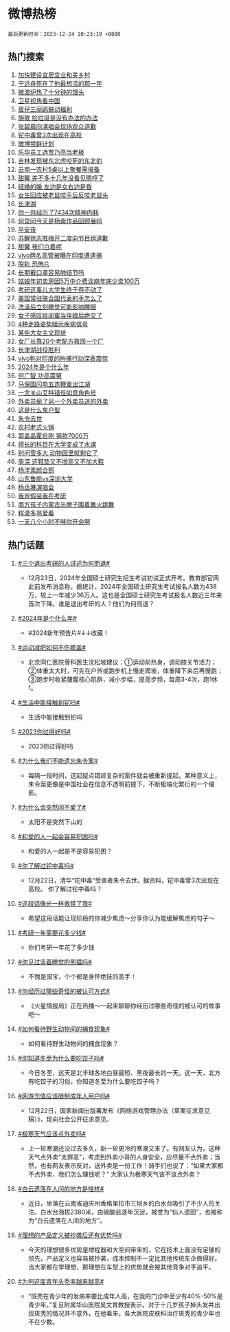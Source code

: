 # 微博热榜

`最后更新时间：2023-12-24 10:23:19 +0800`

## 热门搜索

1. [加快建设宜居宜业和美乡村](https://m.weibo.cn/search?containerid=100103type%3D1%26t%3D10%26q%3D%23%E5%8A%A0%E5%BF%AB%E5%BB%BA%E8%AE%BE%E5%AE%9C%E5%B1%85%E5%AE%9C%E4%B8%9A%E5%92%8C%E7%BE%8E%E4%B9%A1%E6%9D%91%23&stream_entry_id=51&isnewpage=1&extparam=seat%3D1%26cate%3D10103%26stream_entry_id%3D51%26pos%3D0%26dgr%3D0%26c_type%3D51%26q%3D%2523%25E5%258A%25A0%25E5%25BF%25AB%25E5%25BB%25BA%25E8%25AE%25BE%25E5%25AE%259C%25E5%25B1%2585%25E5%25AE%259C%25E4%25B8%259A%25E5%2592%258C%25E7%25BE%258E%25E4%25B9%25A1%25E6%259D%2591%2523%26filter_type%3Drealtimehot%26display_time%3D1703384597%26pre_seqid%3D1703384597338026742169)
1. [宁远舟死在了他最想活的那一年](https://m.weibo.cn/search?containerid=100103type%3D1%26t%3D10%26q%3D%E5%AE%81%E8%BF%9C%E8%88%9F%E6%AD%BB%E5%9C%A8%E4%BA%86%E4%BB%96%E6%9C%80%E6%83%B3%E6%B4%BB%E7%9A%84%E9%82%A3%E4%B8%80%E5%B9%B4&stream_entry_id=31&isnewpage=1&extparam=seat%3D1%26cate%3D5001%26flag%3D1%26band_rank%3D1%26dgr%3D0%26q%3D%25E5%25AE%2581%25E8%25BF%259C%25E8%2588%259F%25E6%25AD%25BB%25E5%259C%25A8%25E4%25BA%2586%25E4%25BB%2596%25E6%259C%2580%25E6%2583%25B3%25E6%25B4%25BB%25E7%259A%2584%25E9%2582%25A3%25E4%25B8%2580%25E5%25B9%25B4%26filter_type%3Drealtimehot%26lcate%3D5001%26stream_entry_id%3D31%26realpos%3D1%26c_type%3D31%26pos%3D0%26display_time%3D1703384597%26pre_seqid%3D1703384597338026742169)
1. [微波炉热了十分钟的馒头](https://m.weibo.cn/search?containerid=100103type%3D1%26t%3D10%26q%3D%E5%BE%AE%E6%B3%A2%E7%82%89%E7%83%AD%E4%BA%86%E5%8D%81%E5%88%86%E9%92%9F%E7%9A%84%E9%A6%92%E5%A4%B4&stream_entry_id=31&isnewpage=1&extparam=seat%3D1%26cate%3D5001%26flag%3D2%26band_rank%3D2%26dgr%3D0%26q%3D%25E5%25BE%25AE%25E6%25B3%25A2%25E7%2582%2589%25E7%2583%25AD%25E4%25BA%2586%25E5%258D%2581%25E5%2588%2586%25E9%2592%259F%25E7%259A%2584%25E9%25A6%2592%25E5%25A4%25B4%26filter_type%3Drealtimehot%26lcate%3D5001%26stream_entry_id%3D31%26realpos%3D2%26c_type%3D31%26pos%3D1%26display_time%3D1703384597%26pre_seqid%3D1703384597338026742169)
1. [卫星视角看中国](https://m.weibo.cn/search?containerid=100103type%3D1%26t%3D10%26q%3D%23%E5%8D%AB%E6%98%9F%E8%A7%86%E8%A7%92%E7%9C%8B%E4%B8%AD%E5%9B%BD%23&stream_entry_id=31&isnewpage=1&extparam=seat%3D1%26cate%3D5001%26flag%3D0%26band_rank%3D3%26dgr%3D0%26q%3D%2523%25E5%258D%25AB%25E6%2598%259F%25E8%25A7%2586%25E8%25A7%2592%25E7%259C%258B%25E4%25B8%25AD%25E5%259B%25BD%2523%26filter_type%3Drealtimehot%26lcate%3D5001%26stream_entry_id%3D31%26realpos%3D3%26c_type%3D31%26pos%3D2%26display_time%3D1703384597%26pre_seqid%3D1703384597338026742169)
1. [蛋仔三丽鸥联动福利](https://m.weibo.cn/search?containerid=100103type%3D1%26t%3D10%26q%3D%23%E8%9B%8B%E4%BB%94%E4%B8%89%E4%B8%BD%E9%B8%A5%E8%81%94%E5%8A%A8%E7%A6%8F%E5%88%A9%23&stream_entry_id=31&isnewpage=1&extparam=seat%3D1%26cate%3D5001%26topic_ad%3D1%26pos%3D3%26band_rank%3D4%26q%3D%2523%25E8%259B%258B%25E4%25BB%2594%25E4%25B8%2589%25E4%25B8%25BD%25E9%25B8%25A5%25E8%2581%2594%25E5%258A%25A8%25E7%25A6%258F%25E5%2588%25A9%2523%26is_ad_pos%3D1%26filter_type%3Drealtimehot%26adid%3D215611%26lcate%3D5001%26c_type%3D31%26dgr%3D0%26stream_entry_id%3D31%26display_time%3D1703384597%26pre_seqid%3D1703384597338026742169)
1. [胡歌 捡垃圾是没有办法的办法](https://m.weibo.cn/search?containerid=100103type%3D1%26t%3D10%26q%3D%E8%83%A1%E6%AD%8C+%E6%8D%A1%E5%9E%83%E5%9C%BE%E6%98%AF%E6%B2%A1%E6%9C%89%E5%8A%9E%E6%B3%95%E7%9A%84%E5%8A%9E%E6%B3%95&stream_entry_id=31&isnewpage=1&extparam=seat%3D1%26cate%3D5001%26flag%3D1%26band_rank%3D4%26dgr%3D0%26q%3D%25E8%2583%25A1%25E6%25AD%258C%2520%25E6%258D%25A1%25E5%259E%2583%25E5%259C%25BE%25E6%2598%25AF%25E6%25B2%25A1%25E6%259C%2589%25E5%258A%259E%25E6%25B3%2595%25E7%259A%2584%25E5%258A%259E%25E6%25B3%2595%26filter_type%3Drealtimehot%26lcate%3D5001%26stream_entry_id%3D31%26realpos%3D4%26c_type%3D31%26pos%3D4%26display_time%3D1703384597%26pre_seqid%3D1703384597338026742169)
1. [张碧晨向演唱会现场观众道歉](https://m.weibo.cn/search?containerid=100103type%3D1%26t%3D10%26q%3D%E5%BC%A0%E7%A2%A7%E6%99%A8%E5%90%91%E6%BC%94%E5%94%B1%E4%BC%9A%E7%8E%B0%E5%9C%BA%E8%A7%82%E4%BC%97%E9%81%93%E6%AD%89&stream_entry_id=31&isnewpage=1&extparam=seat%3D1%26cate%3D5001%26flag%3D1%26band_rank%3D5%26dgr%3D0%26q%3D%25E5%25BC%25A0%25E7%25A2%25A7%25E6%2599%25A8%25E5%2590%2591%25E6%25BC%2594%25E5%2594%25B1%25E4%25BC%259A%25E7%258E%25B0%25E5%259C%25BA%25E8%25A7%2582%25E4%25BC%2597%25E9%2581%2593%25E6%25AD%2589%26filter_type%3Drealtimehot%26lcate%3D5001%26stream_entry_id%3D31%26realpos%3D5%26c_type%3D31%26pos%3D5%26display_time%3D1703384597%26pre_seqid%3D1703384597338026742169)
1. [铊中毒曾3次出现在高校](https://m.weibo.cn/search?containerid=100103type%3D1%26t%3D10%26q%3D%23%E9%93%8A%E4%B8%AD%E6%AF%92%E6%9B%BE3%E6%AC%A1%E5%87%BA%E7%8E%B0%E5%9C%A8%E9%AB%98%E6%A0%A1%23&stream_entry_id=31&isnewpage=1&extparam=seat%3D1%26cate%3D5001%26flag%3D2%26band_rank%3D6%26dgr%3D0%26q%3D%2523%25E9%2593%258A%25E4%25B8%25AD%25E6%25AF%2592%25E6%259B%25BE3%25E6%25AC%25A1%25E5%2587%25BA%25E7%258E%25B0%25E5%259C%25A8%25E9%25AB%2598%25E6%25A0%25A1%2523%26filter_type%3Drealtimehot%26lcate%3D5001%26stream_entry_id%3D31%26realpos%3D6%26c_type%3D31%26pos%3D6%26display_time%3D1703384597%26pre_seqid%3D1703384597338026742169)
1. [微博尝鲜计划](https://m.weibo.cn/search?containerid=100103type%3D1%26t%3D10%26q%3D%23%E5%BE%AE%E5%8D%9A%E5%B0%9D%E9%B2%9C%E8%AE%A1%E5%88%92%23&stream_entry_id=31&isnewpage=1&extparam=seat%3D1%26cate%3D5001%26pos%3D7%26band_rank%3D7%26q%3D%2523%25E5%25BE%25AE%25E5%258D%259A%25E5%25B0%259D%25E9%25B2%259C%25E8%25AE%25A1%25E5%2588%2592%2523%26is_ad_pos%3D1%26filter_type%3Drealtimehot%26adid%3D215681%26lcate%3D5001%26c_type%3D31%26dgr%3D0%26stream_entry_id%3D31%26display_time%3D1703384597%26pre_seqid%3D1703384597338026742169)
1. [乐华员工选贾乃亮当老板](https://m.weibo.cn/search?containerid=100103type%3D1%26t%3D10%26q%3D%23%E4%B9%90%E5%8D%8E%E5%91%98%E5%B7%A5%E9%80%89%E8%B4%BE%E4%B9%83%E4%BA%AE%E5%BD%93%E8%80%81%E6%9D%BF%23&stream_entry_id=31&isnewpage=1&extparam=seat%3D1%26cate%3D5001%26flag%3D2%26band_rank%3D7%26dgr%3D0%26q%3D%2523%25E4%25B9%2590%25E5%258D%258E%25E5%2591%2598%25E5%25B7%25A5%25E9%2580%2589%25E8%25B4%25BE%25E4%25B9%2583%25E4%25BA%25AE%25E5%25BD%2593%25E8%2580%2581%25E6%259D%25BF%2523%26filter_type%3Drealtimehot%26lcate%3D5001%26stream_entry_id%3D31%26realpos%3D7%26c_type%3D31%26pos%3D8%26display_time%3D1703384597%26pre_seqid%3D1703384597338026742169)
1. [吉林发现被东北虎咬死的东北豹](https://m.weibo.cn/search?containerid=100103type%3D1%26t%3D10%26q%3D%23%E5%90%89%E6%9E%97%E5%8F%91%E7%8E%B0%E8%A2%AB%E4%B8%9C%E5%8C%97%E8%99%8E%E5%92%AC%E6%AD%BB%E7%9A%84%E4%B8%9C%E5%8C%97%E8%B1%B9%23&stream_entry_id=31&isnewpage=1&extparam=seat%3D1%26cate%3D5001%26flag%3D0%26band_rank%3D8%26dgr%3D0%26q%3D%2523%25E5%2590%2589%25E6%259E%2597%25E5%258F%2591%25E7%258E%25B0%25E8%25A2%25AB%25E4%25B8%259C%25E5%258C%2597%25E8%2599%258E%25E5%2592%25AC%25E6%25AD%25BB%25E7%259A%2584%25E4%25B8%259C%25E5%258C%2597%25E8%25B1%25B9%2523%26filter_type%3Drealtimehot%26lcate%3D5001%26stream_entry_id%3D31%26realpos%3D8%26c_type%3D31%26pos%3D9%26display_time%3D1703384597%26pre_seqid%3D1703384597338026742169)
1. [云南一农村5桌以上聚餐需报备](https://m.weibo.cn/search?containerid=100103type%3D1%26t%3D10%26q%3D%23%E4%BA%91%E5%8D%97%E4%B8%80%E5%86%9C%E6%9D%915%E6%A1%8C%E4%BB%A5%E4%B8%8A%E8%81%9A%E9%A4%90%E9%9C%80%E6%8A%A5%E5%A4%87%23&stream_entry_id=31&isnewpage=1&extparam=seat%3D1%26cate%3D5001%26flag%3D1%26band_rank%3D9%26dgr%3D0%26q%3D%2523%25E4%25BA%2591%25E5%258D%2597%25E4%25B8%2580%25E5%2586%259C%25E6%259D%25915%25E6%25A1%258C%25E4%25BB%25A5%25E4%25B8%258A%25E8%2581%259A%25E9%25A4%2590%25E9%259C%2580%25E6%258A%25A5%25E5%25A4%2587%2523%26filter_type%3Drealtimehot%26lcate%3D5001%26stream_entry_id%3D31%26realpos%3D9%26c_type%3D31%26pos%3D10%26display_time%3D1703384597%26pre_seqid%3D1703384597338026742169)
1. [甜馨 差不多十几年没看见嗯哼了](https://m.weibo.cn/search?containerid=100103type%3D1%26t%3D10%26q%3D%E7%94%9C%E9%A6%A8+%E5%B7%AE%E4%B8%8D%E5%A4%9A%E5%8D%81%E5%87%A0%E5%B9%B4%E6%B2%A1%E7%9C%8B%E8%A7%81%E5%97%AF%E5%93%BC%E4%BA%86&stream_entry_id=31&isnewpage=1&extparam=seat%3D1%26cate%3D5001%26flag%3D2%26band_rank%3D10%26dgr%3D0%26q%3D%25E7%2594%259C%25E9%25A6%25A8%2520%25E5%25B7%25AE%25E4%25B8%258D%25E5%25A4%259A%25E5%258D%2581%25E5%2587%25A0%25E5%25B9%25B4%25E6%25B2%25A1%25E7%259C%258B%25E8%25A7%2581%25E5%2597%25AF%25E5%2593%25BC%25E4%25BA%2586%26filter_type%3Drealtimehot%26lcate%3D5001%26stream_entry_id%3D31%26realpos%3D10%26c_type%3D31%26pos%3D11%26display_time%3D1703384597%26pre_seqid%3D1703384597338026742169)
1. [结婚的婚 左边是女右边是昏](https://m.weibo.cn/search?containerid=100103type%3D1%26t%3D10%26q%3D%E7%BB%93%E5%A9%9A%E7%9A%84%E5%A9%9A+%E5%B7%A6%E8%BE%B9%E6%98%AF%E5%A5%B3%E5%8F%B3%E8%BE%B9%E6%98%AF%E6%98%8F&stream_entry_id=31&isnewpage=1&extparam=seat%3D1%26cate%3D5001%26flag%3D2%26band_rank%3D11%26dgr%3D0%26q%3D%25E7%25BB%2593%25E5%25A9%259A%25E7%259A%2584%25E5%25A9%259A%2520%25E5%25B7%25A6%25E8%25BE%25B9%25E6%2598%25AF%25E5%25A5%25B3%25E5%258F%25B3%25E8%25BE%25B9%25E6%2598%25AF%25E6%2598%258F%26filter_type%3Drealtimehot%26lcate%3D5001%26stream_entry_id%3D31%26realpos%3D11%26c_type%3D31%26pos%3D12%26display_time%3D1703384597%26pre_seqid%3D1703384597338026742169)
1. [女生回应被老鼠咬手后反咬老鼠头](https://m.weibo.cn/search?containerid=100103type%3D1%26t%3D10%26q%3D%23%E5%A5%B3%E7%94%9F%E5%9B%9E%E5%BA%94%E8%A2%AB%E8%80%81%E9%BC%A0%E5%92%AC%E6%89%8B%E5%90%8E%E5%8F%8D%E5%92%AC%E8%80%81%E9%BC%A0%E5%A4%B4%23&stream_entry_id=31&isnewpage=1&extparam=seat%3D1%26cate%3D5001%26flag%3D1%26band_rank%3D12%26dgr%3D0%26q%3D%2523%25E5%25A5%25B3%25E7%2594%259F%25E5%259B%259E%25E5%25BA%2594%25E8%25A2%25AB%25E8%2580%2581%25E9%25BC%25A0%25E5%2592%25AC%25E6%2589%258B%25E5%2590%258E%25E5%258F%258D%25E5%2592%25AC%25E8%2580%2581%25E9%25BC%25A0%25E5%25A4%25B4%2523%26filter_type%3Drealtimehot%26lcate%3D5001%26stream_entry_id%3D31%26realpos%3D12%26c_type%3D31%26pos%3D13%26display_time%3D1703384597%26pre_seqid%3D1703384597338026742169)
1. [长津湖](https://m.weibo.cn/search?containerid=100103type%3D1%26t%3D10%26q%3D%E9%95%BF%E6%B4%A5%E6%B9%96&stream_entry_id=31&isnewpage=1&extparam=seat%3D1%26cate%3D5001%26flag%3D1%26band_rank%3D13%26dgr%3D0%26q%3D%25E9%2595%25BF%25E6%25B4%25A5%25E6%25B9%2596%26filter_type%3Drealtimehot%26lcate%3D5001%26stream_entry_id%3D31%26realpos%3D13%26c_type%3D31%26pos%3D14%26display_time%3D1703384597%26pre_seqid%3D1703384597338026742169)
1. [你一共经历了7434次精神内耗](https://m.weibo.cn/search?containerid=100103type%3D1%26t%3D10%26q%3D%E4%BD%A0%E4%B8%80%E5%85%B1%E7%BB%8F%E5%8E%86%E4%BA%867434%E6%AC%A1%E7%B2%BE%E7%A5%9E%E5%86%85%E8%80%97&stream_entry_id=31&isnewpage=1&extparam=seat%3D1%26cate%3D5001%26flag%3D0%26band_rank%3D14%26dgr%3D0%26q%3D%25E4%25BD%25A0%25E4%25B8%2580%25E5%2585%25B1%25E7%25BB%258F%25E5%258E%2586%25E4%25BA%25867434%25E6%25AC%25A1%25E7%25B2%25BE%25E7%25A5%259E%25E5%2586%2585%25E8%2580%2597%26filter_type%3Drealtimehot%26lcate%3D5001%26stream_entry_id%3D31%26realpos%3D14%26c_type%3D31%26pos%3D15%26display_time%3D1703384597%26pre_seqid%3D1703384597338026742169)
1. [何炅问今天是杨紫作品回顾展吗](https://m.weibo.cn/search?containerid=100103type%3D1%26t%3D10%26q%3D%E4%BD%95%E7%82%85%E9%97%AE%E4%BB%8A%E5%A4%A9%E6%98%AF%E6%9D%A8%E7%B4%AB%E4%BD%9C%E5%93%81%E5%9B%9E%E9%A1%BE%E5%B1%95%E5%90%97&stream_entry_id=31&isnewpage=1&extparam=seat%3D1%26cate%3D5001%26flag%3D0%26band_rank%3D15%26dgr%3D0%26q%3D%25E4%25BD%2595%25E7%2582%2585%25E9%2597%25AE%25E4%25BB%258A%25E5%25A4%25A9%25E6%2598%25AF%25E6%259D%25A8%25E7%25B4%25AB%25E4%25BD%259C%25E5%2593%2581%25E5%259B%259E%25E9%25A1%25BE%25E5%25B1%2595%25E5%2590%2597%26filter_type%3Drealtimehot%26lcate%3D5001%26stream_entry_id%3D31%26realpos%3D15%26c_type%3D31%26pos%3D16%26display_time%3D1703384597%26pre_seqid%3D1703384597338026742169)
1. [平安夜](https://m.weibo.cn/search?containerid=100103type%3D1%26t%3D10%26q%3D%E5%B9%B3%E5%AE%89%E5%A4%9C&stream_entry_id=31&isnewpage=1&extparam=seat%3D1%26cate%3D5001%26flag%3D1%26band_rank%3D16%26dgr%3D0%26q%3D%25E5%25B9%25B3%25E5%25AE%2589%25E5%25A4%259C%26filter_type%3Drealtimehot%26lcate%3D5001%26stream_entry_id%3D31%26realpos%3D16%26c_type%3D31%26pos%3D17%26display_time%3D1703384597%26pre_seqid%3D1703384597338026742169)
1. [苏醒徐志胜梅开二度向节目组道歉](https://m.weibo.cn/search?containerid=100103type%3D1%26t%3D10%26q%3D%23%E8%8B%8F%E9%86%92%E5%BE%90%E5%BF%97%E8%83%9C%E6%A2%85%E5%BC%80%E4%BA%8C%E5%BA%A6%E5%90%91%E8%8A%82%E7%9B%AE%E7%BB%84%E9%81%93%E6%AD%89%23&stream_entry_id=31&isnewpage=1&extparam=seat%3D1%26cate%3D5001%26flag%3D1%26band_rank%3D17%26dgr%3D0%26q%3D%2523%25E8%258B%258F%25E9%2586%2592%25E5%25BE%2590%25E5%25BF%2597%25E8%2583%259C%25E6%25A2%2585%25E5%25BC%2580%25E4%25BA%258C%25E5%25BA%25A6%25E5%2590%2591%25E8%258A%2582%25E7%259B%25AE%25E7%25BB%2584%25E9%2581%2593%25E6%25AD%2589%2523%26filter_type%3Drealtimehot%26lcate%3D5001%26stream_entry_id%3D31%26realpos%3D17%26c_type%3D31%26pos%3D18%26display_time%3D1703384597%26pre_seqid%3D1703384597338026742169)
1. [甜馨 我们白着呢](https://m.weibo.cn/search?containerid=100103type%3D1%26t%3D10%26q%3D%E7%94%9C%E9%A6%A8+%E6%88%91%E4%BB%AC%E7%99%BD%E7%9D%80%E5%91%A2&stream_entry_id=31&isnewpage=1&extparam=seat%3D1%26cate%3D5001%26flag%3D1%26band_rank%3D18%26dgr%3D0%26q%3D%25E7%2594%259C%25E9%25A6%25A8%2520%25E6%2588%2591%25E4%25BB%25AC%25E7%2599%25BD%25E7%259D%2580%25E5%2591%25A2%26filter_type%3Drealtimehot%26lcate%3D5001%26stream_entry_id%3D31%26realpos%3D18%26c_type%3D31%26pos%3D19%26display_time%3D1703384597%26pre_seqid%3D1703384597338026742169)
1. [vivo两名高管被曝在印度遭逮捕](https://m.weibo.cn/search?containerid=100103type%3D1%26t%3D10%26q%3D%23vivo%E4%B8%A4%E5%90%8D%E9%AB%98%E7%AE%A1%E8%A2%AB%E6%9B%9D%E5%9C%A8%E5%8D%B0%E5%BA%A6%E9%81%AD%E9%80%AE%E6%8D%95%23&stream_entry_id=31&isnewpage=1&extparam=seat%3D1%26cate%3D5001%26flag%3D1%26band_rank%3D19%26dgr%3D0%26q%3D%2523vivo%25E4%25B8%25A4%25E5%2590%258D%25E9%25AB%2598%25E7%25AE%25A1%25E8%25A2%25AB%25E6%259B%259D%25E5%259C%25A8%25E5%258D%25B0%25E5%25BA%25A6%25E9%2581%25AD%25E9%2580%25AE%25E6%258D%2595%2523%26filter_type%3Drealtimehot%26lcate%3D5001%26stream_entry_id%3D31%26realpos%3D19%26c_type%3D31%26pos%3D20%26display_time%3D1703384597%26pre_seqid%3D1703384597338026742169)
1. [脱轨 恐怖片](https://m.weibo.cn/search?containerid=100103type%3D1%26t%3D10%26q%3D%E8%84%B1%E8%BD%A8+%E6%81%90%E6%80%96%E7%89%87&stream_entry_id=31&isnewpage=1&extparam=seat%3D1%26cate%3D5001%26flag%3D0%26band_rank%3D20%26dgr%3D0%26q%3D%25E8%2584%25B1%25E8%25BD%25A8%2520%25E6%2581%2590%25E6%2580%2596%25E7%2589%2587%26filter_type%3Drealtimehot%26lcate%3D5001%26stream_entry_id%3D31%26realpos%3D20%26c_type%3D31%26pos%3D21%26display_time%3D1703384597%26pre_seqid%3D1703384597338026742169)
1. [长期戴口罩容易肺结节吗](https://m.weibo.cn/search?containerid=100103type%3D1%26t%3D10%26q%3D%23%E9%95%BF%E6%9C%9F%E6%88%B4%E5%8F%A3%E7%BD%A9%E5%AE%B9%E6%98%93%E8%82%BA%E7%BB%93%E8%8A%82%E5%90%97%23&stream_entry_id=31&isnewpage=1&extparam=seat%3D1%26cate%3D5001%26flag%3D0%26band_rank%3D21%26dgr%3D0%26q%3D%2523%25E9%2595%25BF%25E6%259C%259F%25E6%2588%25B4%25E5%258F%25A3%25E7%25BD%25A9%25E5%25AE%25B9%25E6%2598%2593%25E8%2582%25BA%25E7%25BB%2593%25E8%258A%2582%25E5%2590%2597%2523%26filter_type%3Drealtimehot%26lcate%3D5001%26stream_entry_id%3D31%26realpos%3D21%26c_type%3D31%26pos%3D22%26display_time%3D1703384597%26pre_seqid%3D1703384597338026742169)
1. [姑娘年初卖房因5万中介费谈崩年底少卖100万](https://m.weibo.cn/search?containerid=100103type%3D1%26t%3D10%26q%3D%23%E5%A7%91%E5%A8%98%E5%B9%B4%E5%88%9D%E5%8D%96%E6%88%BF%E5%9B%A05%E4%B8%87%E4%B8%AD%E4%BB%8B%E8%B4%B9%E8%B0%88%E5%B4%A9%E5%B9%B4%E5%BA%95%E5%B0%91%E5%8D%96100%E4%B8%87%23&stream_entry_id=31&isnewpage=1&extparam=seat%3D1%26cate%3D5001%26flag%3D0%26band_rank%3D22%26dgr%3D0%26q%3D%2523%25E5%25A7%2591%25E5%25A8%2598%25E5%25B9%25B4%25E5%2588%259D%25E5%258D%2596%25E6%2588%25BF%25E5%259B%25A05%25E4%25B8%2587%25E4%25B8%25AD%25E4%25BB%258B%25E8%25B4%25B9%25E8%25B0%2588%25E5%25B4%25A9%25E5%25B9%25B4%25E5%25BA%2595%25E5%25B0%2591%25E5%258D%2596100%25E4%25B8%2587%2523%26filter_type%3Drealtimehot%26lcate%3D5001%26stream_entry_id%3D31%26realpos%3D22%26c_type%3D31%26pos%3D23%26display_time%3D1703384597%26pre_seqid%3D1703384597338026742169)
1. [考研这事儿大学生终于卷不动了](https://m.weibo.cn/search?containerid=100103type%3D1%26t%3D10%26q%3D%23%E8%80%83%E7%A0%94%E8%BF%99%E4%BA%8B%E5%84%BF%E5%A4%A7%E5%AD%A6%E7%94%9F%E7%BB%88%E4%BA%8E%E5%8D%B7%E4%B8%8D%E5%8A%A8%E4%BA%86%23&stream_entry_id=31&isnewpage=1&extparam=seat%3D1%26cate%3D5001%26flag%3D1%26band_rank%3D23%26dgr%3D0%26q%3D%2523%25E8%2580%2583%25E7%25A0%2594%25E8%25BF%2599%25E4%25BA%258B%25E5%2584%25BF%25E5%25A4%25A7%25E5%25AD%25A6%25E7%2594%259F%25E7%25BB%2588%25E4%25BA%258E%25E5%258D%25B7%25E4%25B8%258D%25E5%258A%25A8%25E4%25BA%2586%2523%26filter_type%3Drealtimehot%26lcate%3D5001%26stream_entry_id%3D31%26realpos%3D23%26c_type%3D31%26pos%3D24%26display_time%3D1703384597%26pre_seqid%3D1703384597338026742169)
1. [美国常驻联合国代表的手怎么了](https://m.weibo.cn/search?containerid=100103type%3D1%26t%3D10%26q%3D%23%E7%BE%8E%E5%9B%BD%E5%B8%B8%E9%A9%BB%E8%81%94%E5%90%88%E5%9B%BD%E4%BB%A3%E8%A1%A8%E7%9A%84%E6%89%8B%E6%80%8E%E4%B9%88%E4%BA%86%23&stream_entry_id=31&isnewpage=1&extparam=seat%3D1%26cate%3D5001%26flag%3D0%26band_rank%3D24%26dgr%3D0%26q%3D%2523%25E7%25BE%258E%25E5%259B%25BD%25E5%25B8%25B8%25E9%25A9%25BB%25E8%2581%2594%25E5%2590%2588%25E5%259B%25BD%25E4%25BB%25A3%25E8%25A1%25A8%25E7%259A%2584%25E6%2589%258B%25E6%2580%258E%25E4%25B9%2588%25E4%25BA%2586%2523%26filter_type%3Drealtimehot%26lcate%3D5001%26stream_entry_id%3D31%26realpos%3D24%26c_type%3D31%26pos%3D25%26display_time%3D1703384597%26pre_seqid%3D1703384597338026742169)
1. [洗澡后立刻睡觉可能影响睡眠](https://m.weibo.cn/search?containerid=100103type%3D1%26t%3D10%26q%3D%23%E6%B4%97%E6%BE%A1%E5%90%8E%E7%AB%8B%E5%88%BB%E7%9D%A1%E8%A7%89%E5%8F%AF%E8%83%BD%E5%BD%B1%E5%93%8D%E7%9D%A1%E7%9C%A0%23&stream_entry_id=31&isnewpage=1&extparam=seat%3D1%26cate%3D5001%26flag%3D0%26band_rank%3D25%26dgr%3D0%26q%3D%2523%25E6%25B4%2597%25E6%25BE%25A1%25E5%2590%258E%25E7%25AB%258B%25E5%2588%25BB%25E7%259D%25A1%25E8%25A7%2589%25E5%258F%25AF%25E8%2583%25BD%25E5%25BD%25B1%25E5%2593%258D%25E7%259D%25A1%25E7%259C%25A0%2523%26filter_type%3Drealtimehot%26lcate%3D5001%26stream_entry_id%3D31%26realpos%3D25%26c_type%3D31%26pos%3D26%26display_time%3D1703384597%26pre_seqid%3D1703384597338026742169)
1. [女子感叹给闺蜜当伴娘后绝交了](https://m.weibo.cn/search?containerid=100103type%3D1%26t%3D10%26q%3D%23%E5%A5%B3%E5%AD%90%E6%84%9F%E5%8F%B9%E7%BB%99%E9%97%BA%E8%9C%9C%E5%BD%93%E4%BC%B4%E5%A8%98%E5%90%8E%E7%BB%9D%E4%BA%A4%E4%BA%86%23&stream_entry_id=31&isnewpage=1&extparam=seat%3D1%26cate%3D5001%26flag%3D0%26band_rank%3D26%26dgr%3D0%26q%3D%2523%25E5%25A5%25B3%25E5%25AD%2590%25E6%2584%259F%25E5%258F%25B9%25E7%25BB%2599%25E9%2597%25BA%25E8%259C%259C%25E5%25BD%2593%25E4%25BC%25B4%25E5%25A8%2598%25E5%2590%258E%25E7%25BB%259D%25E4%25BA%25A4%25E4%25BA%2586%2523%26filter_type%3Drealtimehot%26lcate%3D5001%26stream_entry_id%3D31%26realpos%3D26%26c_type%3D31%26pos%3D27%26display_time%3D1703384597%26pre_seqid%3D1703384597338026742169)
1. [4种走路姿势暗示疾病信号](https://m.weibo.cn/search?containerid=100103type%3D1%26t%3D10%26q%3D%234%E7%A7%8D%E8%B5%B0%E8%B7%AF%E5%A7%BF%E5%8A%BF%E6%9A%97%E7%A4%BA%E7%96%BE%E7%97%85%E4%BF%A1%E5%8F%B7%23&stream_entry_id=31&isnewpage=1&extparam=seat%3D1%26cate%3D5001%26flag%3D1%26band_rank%3D27%26dgr%3D0%26q%3D%25234%25E7%25A7%258D%25E8%25B5%25B0%25E8%25B7%25AF%25E5%25A7%25BF%25E5%258A%25BF%25E6%259A%2597%25E7%25A4%25BA%25E7%2596%25BE%25E7%2597%2585%25E4%25BF%25A1%25E5%258F%25B7%2523%26filter_type%3Drealtimehot%26lcate%3D5001%26stream_entry_id%3D31%26realpos%3D27%26c_type%3D31%26pos%3D28%26display_time%3D1703384597%26pre_seqid%3D1703384597338026742169)
1. [某些大女主文现状](https://m.weibo.cn/search?containerid=100103type%3D1%26t%3D10%26q%3D%E6%9F%90%E4%BA%9B%E5%A4%A7%E5%A5%B3%E4%B8%BB%E6%96%87%E7%8E%B0%E7%8A%B6&stream_entry_id=31&isnewpage=1&extparam=seat%3D1%26cate%3D5001%26flag%3D0%26band_rank%3D28%26dgr%3D0%26q%3D%25E6%259F%2590%25E4%25BA%259B%25E5%25A4%25A7%25E5%25A5%25B3%25E4%25B8%25BB%25E6%2596%2587%25E7%258E%25B0%25E7%258A%25B6%26filter_type%3Drealtimehot%26lcate%3D5001%26stream_entry_id%3D31%26realpos%3D28%26c_type%3D31%26pos%3D29%26display_time%3D1703384597%26pre_seqid%3D1703384597338026742169)
1. [女厂长靠20个老配方救回一个厂](https://m.weibo.cn/search?containerid=100103type%3D1%26t%3D10%26q%3D%23%E5%A5%B3%E5%8E%82%E9%95%BF%E9%9D%A020%E4%B8%AA%E8%80%81%E9%85%8D%E6%96%B9%E6%95%91%E5%9B%9E%E4%B8%80%E4%B8%AA%E5%8E%82%23&stream_entry_id=31&isnewpage=1&extparam=seat%3D1%26cate%3D5001%26flag%3D1%26band_rank%3D29%26dgr%3D0%26q%3D%2523%25E5%25A5%25B3%25E5%258E%2582%25E9%2595%25BF%25E9%259D%25A020%25E4%25B8%25AA%25E8%2580%2581%25E9%2585%258D%25E6%2596%25B9%25E6%2595%2591%25E5%259B%259E%25E4%25B8%2580%25E4%25B8%25AA%25E5%258E%2582%2523%26filter_type%3Drealtimehot%26lcate%3D5001%26stream_entry_id%3D31%26realpos%3D29%26c_type%3D31%26pos%3D30%26display_time%3D1703384597%26pre_seqid%3D1703384597338026742169)
1. [长津湖战役胜利](https://m.weibo.cn/search?containerid=100103type%3D1%26t%3D10%26q%3D%23%E9%95%BF%E6%B4%A5%E6%B9%96%E6%88%98%E5%BD%B9%E8%83%9C%E5%88%A9%23&stream_entry_id=31&isnewpage=1&extparam=seat%3D1%26cate%3D5001%26flag%3D1%26band_rank%3D30%26dgr%3D0%26q%3D%2523%25E9%2595%25BF%25E6%25B4%25A5%25E6%25B9%2596%25E6%2588%2598%25E5%25BD%25B9%25E8%2583%259C%25E5%2588%25A9%2523%26filter_type%3Drealtimehot%26lcate%3D5001%26stream_entry_id%3D31%26realpos%3D30%26c_type%3D31%26pos%3D31%26display_time%3D1703384597%26pre_seqid%3D1703384597338026742169)
1. [vivo称对印度的拘捕行动深表震惊](https://m.weibo.cn/search?containerid=100103type%3D1%26t%3D10%26q%3D%23vivo%E7%A7%B0%E5%AF%B9%E5%8D%B0%E5%BA%A6%E7%9A%84%E6%8B%98%E6%8D%95%E8%A1%8C%E5%8A%A8%E6%B7%B1%E8%A1%A8%E9%9C%87%E6%83%8A%23&stream_entry_id=31&isnewpage=1&extparam=seat%3D1%26cate%3D5001%26flag%3D1%26band_rank%3D31%26dgr%3D0%26q%3D%2523vivo%25E7%25A7%25B0%25E5%25AF%25B9%25E5%258D%25B0%25E5%25BA%25A6%25E7%259A%2584%25E6%258B%2598%25E6%258D%2595%25E8%25A1%258C%25E5%258A%25A8%25E6%25B7%25B1%25E8%25A1%25A8%25E9%259C%2587%25E6%2583%258A%2523%26filter_type%3Drealtimehot%26lcate%3D5001%26stream_entry_id%3D31%26realpos%3D31%26c_type%3D31%26pos%3D32%26display_time%3D1703384597%26pre_seqid%3D1703384597338026742169)
1. [2024年是个什么年](https://m.weibo.cn/search?containerid=100103type%3D1%26t%3D10%26q%3D%232024%E5%B9%B4%E6%98%AF%E4%B8%AA%E4%BB%80%E4%B9%88%E5%B9%B4%23&stream_entry_id=31&isnewpage=1&extparam=seat%3D1%26cate%3D5001%26flag%3D1%26band_rank%3D32%26dgr%3D0%26q%3D%25232024%25E5%25B9%25B4%25E6%2598%25AF%25E4%25B8%25AA%25E4%25BB%2580%25E4%25B9%2588%25E5%25B9%25B4%2523%26filter_type%3Drealtimehot%26lcate%3D5001%26stream_entry_id%3D31%26realpos%3D32%26c_type%3D31%26pos%3D33%26display_time%3D1703384597%26pre_seqid%3D1703384597338026742169)
1. [何广智 功高震舅](https://m.weibo.cn/search?containerid=100103type%3D1%26t%3D10%26q%3D%E4%BD%95%E5%B9%BF%E6%99%BA+%E5%8A%9F%E9%AB%98%E9%9C%87%E8%88%85&stream_entry_id=31&isnewpage=1&extparam=seat%3D1%26cate%3D5001%26flag%3D1%26band_rank%3D33%26dgr%3D0%26q%3D%25E4%25BD%2595%25E5%25B9%25BF%25E6%2599%25BA%2520%25E5%258A%259F%25E9%25AB%2598%25E9%259C%2587%25E8%2588%2585%26filter_type%3Drealtimehot%26lcate%3D5001%26stream_entry_id%3D31%26realpos%3D33%26c_type%3D31%26pos%3D34%26display_time%3D1703384597%26pre_seqid%3D1703384597338026742169)
1. [马保国闪电五连鞭重出江湖](https://m.weibo.cn/search?containerid=100103type%3D1%26t%3D10%26q%3D%E9%A9%AC%E4%BF%9D%E5%9B%BD%E9%97%AA%E7%94%B5%E4%BA%94%E8%BF%9E%E9%9E%AD%E9%87%8D%E5%87%BA%E6%B1%9F%E6%B9%96&stream_entry_id=31&isnewpage=1&extparam=seat%3D1%26cate%3D5001%26flag%3D1%26band_rank%3D34%26dgr%3D0%26q%3D%25E9%25A9%25AC%25E4%25BF%259D%25E5%259B%25BD%25E9%2597%25AA%25E7%2594%25B5%25E4%25BA%2594%25E8%25BF%259E%25E9%259E%25AD%25E9%2587%258D%25E5%2587%25BA%25E6%25B1%259F%25E6%25B9%2596%26filter_type%3Drealtimehot%26lcate%3D5001%26stream_entry_id%3D31%26realpos%3D34%26c_type%3D31%26pos%3D35%26display_time%3D1703384597%26pre_seqid%3D1703384597338026742169)
1. [一念关山艾特错任如意角色号](https://m.weibo.cn/search?containerid=100103type%3D1%26t%3D10%26q%3D%23%E4%B8%80%E5%BF%B5%E5%85%B3%E5%B1%B1%E8%89%BE%E7%89%B9%E9%94%99%E4%BB%BB%E5%A6%82%E6%84%8F%E8%A7%92%E8%89%B2%E5%8F%B7%23&stream_entry_id=31&isnewpage=1&extparam=seat%3D1%26cate%3D5001%26flag%3D1%26band_rank%3D35%26dgr%3D0%26q%3D%2523%25E4%25B8%2580%25E5%25BF%25B5%25E5%2585%25B3%25E5%25B1%25B1%25E8%2589%25BE%25E7%2589%25B9%25E9%2594%2599%25E4%25BB%25BB%25E5%25A6%2582%25E6%2584%258F%25E8%25A7%2592%25E8%2589%25B2%25E5%258F%25B7%2523%26filter_type%3Drealtimehot%26lcate%3D5001%26stream_entry_id%3D31%26realpos%3D35%26c_type%3D31%26pos%3D36%26display_time%3D1703384597%26pre_seqid%3D1703384597338026742169)
1. [外卖员偷了另一个外卖员送的外卖](https://m.weibo.cn/search?containerid=100103type%3D1%26t%3D10%26q%3D%23%E5%A4%96%E5%8D%96%E5%91%98%E5%81%B7%E4%BA%86%E5%8F%A6%E4%B8%80%E4%B8%AA%E5%A4%96%E5%8D%96%E5%91%98%E9%80%81%E7%9A%84%E5%A4%96%E5%8D%96%23&stream_entry_id=31&isnewpage=1&extparam=seat%3D1%26cate%3D5001%26flag%3D0%26band_rank%3D36%26dgr%3D0%26q%3D%2523%25E5%25A4%2596%25E5%258D%2596%25E5%2591%2598%25E5%2581%25B7%25E4%25BA%2586%25E5%258F%25A6%25E4%25B8%2580%25E4%25B8%25AA%25E5%25A4%2596%25E5%258D%2596%25E5%2591%2598%25E9%2580%2581%25E7%259A%2584%25E5%25A4%2596%25E5%258D%2596%2523%26filter_type%3Drealtimehot%26lcate%3D5001%26stream_entry_id%3D31%26realpos%3D36%26c_type%3D31%26pos%3D37%26display_time%3D1703384597%26pre_seqid%3D1703384597338026742169)
1. [这是什么鬼户型](https://m.weibo.cn/search?containerid=100103type%3D1%26t%3D10%26q%3D%E8%BF%99%E6%98%AF%E4%BB%80%E4%B9%88%E9%AC%BC%E6%88%B7%E5%9E%8B&stream_entry_id=31&isnewpage=1&extparam=seat%3D1%26cate%3D5001%26flag%3D0%26band_rank%3D37%26dgr%3D0%26q%3D%25E8%25BF%2599%25E6%2598%25AF%25E4%25BB%2580%25E4%25B9%2588%25E9%25AC%25BC%25E6%2588%25B7%25E5%259E%258B%26filter_type%3Drealtimehot%26lcate%3D5001%26stream_entry_id%3D31%26realpos%3D37%26c_type%3D31%26pos%3D38%26display_time%3D1703384597%26pre_seqid%3D1703384597338026742169)
1. [朱令去世](https://m.weibo.cn/search?containerid=100103type%3D1%26t%3D10%26q%3D%23%E6%9C%B1%E4%BB%A4%E5%8E%BB%E4%B8%96%23&stream_entry_id=31&isnewpage=1&extparam=seat%3D1%26cate%3D5001%26flag%3D0%26band_rank%3D38%26dgr%3D0%26q%3D%2523%25E6%259C%25B1%25E4%25BB%25A4%25E5%258E%25BB%25E4%25B8%2596%2523%26filter_type%3Drealtimehot%26lcate%3D5001%26stream_entry_id%3D31%26realpos%3D38%26c_type%3D31%26pos%3D39%26display_time%3D1703384597%26pre_seqid%3D1703384597338026742169)
1. [农村老式火锅](https://m.weibo.cn/search?containerid=100103type%3D1%26t%3D10%26q%3D%E5%86%9C%E6%9D%91%E8%80%81%E5%BC%8F%E7%81%AB%E9%94%85&stream_entry_id=31&isnewpage=1&extparam=seat%3D1%26cate%3D5001%26flag%3D0%26band_rank%3D39%26dgr%3D0%26q%3D%25E5%2586%259C%25E6%259D%2591%25E8%2580%2581%25E5%25BC%258F%25E7%2581%25AB%25E9%2594%2585%26filter_type%3Drealtimehot%26lcate%3D5001%26stream_entry_id%3D31%26realpos%3D39%26c_type%3D31%26pos%3D40%26display_time%3D1703384597%26pre_seqid%3D1703384597338026742169)
1. [郭晶晶霍启刚 捐款7000万](https://m.weibo.cn/search?containerid=100103type%3D1%26t%3D10%26q%3D%E9%83%AD%E6%99%B6%E6%99%B6%E9%9C%8D%E5%90%AF%E5%88%9A+%E6%8D%90%E6%AC%BE7000%E4%B8%87&stream_entry_id=31&isnewpage=1&extparam=seat%3D1%26cate%3D5001%26flag%3D0%26band_rank%3D40%26dgr%3D0%26q%3D%25E9%2583%25AD%25E6%2599%25B6%25E6%2599%25B6%25E9%259C%258D%25E5%2590%25AF%25E5%2588%259A%2520%25E6%258D%2590%25E6%25AC%25BE7000%25E4%25B8%2587%26filter_type%3Drealtimehot%26lcate%3D5001%26stream_entry_id%3D31%26realpos%3D40%26c_type%3D31%26pos%3D41%26display_time%3D1703384597%26pre_seqid%3D1703384597338026742169)
1. [擅长的科目在大学变成了水课](https://m.weibo.cn/search?containerid=100103type%3D1%26t%3D10%26q%3D%E6%93%85%E9%95%BF%E7%9A%84%E7%A7%91%E7%9B%AE%E5%9C%A8%E5%A4%A7%E5%AD%A6%E5%8F%98%E6%88%90%E4%BA%86%E6%B0%B4%E8%AF%BE&stream_entry_id=31&isnewpage=1&extparam=seat%3D1%26cate%3D5001%26flag%3D0%26band_rank%3D41%26dgr%3D0%26q%3D%25E6%2593%2585%25E9%2595%25BF%25E7%259A%2584%25E7%25A7%2591%25E7%259B%25AE%25E5%259C%25A8%25E5%25A4%25A7%25E5%25AD%25A6%25E5%258F%2598%25E6%2588%2590%25E4%25BA%2586%25E6%25B0%25B4%25E8%25AF%25BE%26filter_type%3Drealtimehot%26lcate%3D5001%26stream_entry_id%3D31%26realpos%3D41%26c_type%3D31%26pos%3D42%26display_time%3D1703384597%26pre_seqid%3D1703384597338026742169)
1. [别问雪多大 动物园里就剩它了](https://m.weibo.cn/search?containerid=100103type%3D1%26t%3D10%26q%3D%E5%88%AB%E9%97%AE%E9%9B%AA%E5%A4%9A%E5%A4%A7+%E5%8A%A8%E7%89%A9%E5%9B%AD%E9%87%8C%E5%B0%B1%E5%89%A9%E5%AE%83%E4%BA%86&stream_entry_id=31&isnewpage=1&extparam=seat%3D1%26cate%3D5001%26flag%3D0%26band_rank%3D42%26dgr%3D0%26q%3D%25E5%2588%25AB%25E9%2597%25AE%25E9%259B%25AA%25E5%25A4%259A%25E5%25A4%25A7%2520%25E5%258A%25A8%25E7%2589%25A9%25E5%259B%25AD%25E9%2587%258C%25E5%25B0%25B1%25E5%2589%25A9%25E5%25AE%2583%25E4%25BA%2586%26filter_type%3Drealtimehot%26lcate%3D5001%26stream_entry_id%3D31%26realpos%3D42%26c_type%3D31%26pos%3D43%26display_time%3D1703384597%26pre_seqid%3D1703384597338026742169)
1. [周深 这鞋垫又不增高又不加大鞋](https://m.weibo.cn/search?containerid=100103type%3D1%26t%3D10%26q%3D%E5%91%A8%E6%B7%B1+%E8%BF%99%E9%9E%8B%E5%9E%AB%E5%8F%88%E4%B8%8D%E5%A2%9E%E9%AB%98%E5%8F%88%E4%B8%8D%E5%8A%A0%E5%A4%A7%E9%9E%8B&stream_entry_id=31&isnewpage=1&extparam=seat%3D1%26cate%3D5001%26flag%3D0%26band_rank%3D43%26dgr%3D0%26q%3D%25E5%2591%25A8%25E6%25B7%25B1%2520%25E8%25BF%2599%25E9%259E%258B%25E5%259E%25AB%25E5%258F%2588%25E4%25B8%258D%25E5%25A2%259E%25E9%25AB%2598%25E5%258F%2588%25E4%25B8%258D%25E5%258A%25A0%25E5%25A4%25A7%25E9%259E%258B%26filter_type%3Drealtimehot%26lcate%3D5001%26stream_entry_id%3D31%26realpos%3D43%26c_type%3D31%26pos%3D44%26display_time%3D1703384597%26pre_seqid%3D1703384597338026742169)
1. [杨洋素颜合照](https://m.weibo.cn/search?containerid=100103type%3D1%26t%3D10%26q%3D%23%E6%9D%A8%E6%B4%8B%E7%B4%A0%E9%A2%9C%E5%90%88%E7%85%A7%23&stream_entry_id=31&isnewpage=1&extparam=seat%3D1%26cate%3D5001%26flag%3D0%26band_rank%3D44%26dgr%3D0%26q%3D%2523%25E6%259D%25A8%25E6%25B4%258B%25E7%25B4%25A0%25E9%25A2%259C%25E5%2590%2588%25E7%2585%25A7%2523%26filter_type%3Drealtimehot%26lcate%3D5001%26stream_entry_id%3D31%26realpos%3D44%26c_type%3D31%26pos%3D45%26display_time%3D1703384597%26pre_seqid%3D1703384597338026742169)
1. [山东鲁能vs深圳大学](https://m.weibo.cn/search?containerid=100103type%3D1%26t%3D10%26q%3D%23%E5%B1%B1%E4%B8%9C%E9%B2%81%E8%83%BDvs%E6%B7%B1%E5%9C%B3%E5%A4%A7%E5%AD%A6%23&stream_entry_id=31&isnewpage=1&extparam=seat%3D1%26cate%3D5001%26flag%3D1%26band_rank%3D45%26dgr%3D0%26q%3D%2523%25E5%25B1%25B1%25E4%25B8%259C%25E9%25B2%2581%25E8%2583%25BDvs%25E6%25B7%25B1%25E5%259C%25B3%25E5%25A4%25A7%25E5%25AD%25A6%2523%26filter_type%3Drealtimehot%26lcate%3D5001%26stream_entry_id%3D31%26realpos%3D45%26c_type%3D31%26pos%3D46%26display_time%3D1703384597%26pre_seqid%3D1703384597338026742169)
1. [杨丞琳演唱会](https://m.weibo.cn/search?containerid=100103type%3D1%26t%3D10%26q%3D%E6%9D%A8%E4%B8%9E%E7%90%B3%E6%BC%94%E5%94%B1%E4%BC%9A&stream_entry_id=31&isnewpage=1&extparam=seat%3D1%26cate%3D5001%26flag%3D0%26band_rank%3D46%26dgr%3D0%26q%3D%25E6%259D%25A8%25E4%25B8%259E%25E7%2590%25B3%25E6%25BC%2594%25E5%2594%25B1%25E4%25BC%259A%26filter_type%3Drealtimehot%26lcate%3D5001%26stream_entry_id%3D31%26realpos%3D46%26c_type%3D31%26pos%3D47%26display_time%3D1703384597%26pre_seqid%3D1703384597338026742169)
1. [我爸假装我在考研](https://m.weibo.cn/search?containerid=100103type%3D1%26t%3D10%26q%3D%23%E6%88%91%E7%88%B8%E5%81%87%E8%A3%85%E6%88%91%E5%9C%A8%E8%80%83%E7%A0%94%23&stream_entry_id=31&isnewpage=1&extparam=seat%3D1%26cate%3D5001%26flag%3D0%26band_rank%3D47%26dgr%3D0%26q%3D%2523%25E6%2588%2591%25E7%2588%25B8%25E5%2581%2587%25E8%25A3%2585%25E6%2588%2591%25E5%259C%25A8%25E8%2580%2583%25E7%25A0%2594%2523%26filter_type%3Drealtimehot%26lcate%3D5001%26stream_entry_id%3D31%26realpos%3D47%26c_type%3D31%26pos%3D48%26display_time%3D1703384597%26pre_seqid%3D1703384597338026742169)
1. [南方孩子内蒙古光膀子围着篝火跳舞](https://m.weibo.cn/search?containerid=100103type%3D1%26t%3D10%26q%3D%23%E5%8D%97%E6%96%B9%E5%AD%A9%E5%AD%90%E5%86%85%E8%92%99%E5%8F%A4%E5%85%89%E8%86%80%E5%AD%90%E5%9B%B4%E7%9D%80%E7%AF%9D%E7%81%AB%E8%B7%B3%E8%88%9E%23&stream_entry_id=31&isnewpage=1&extparam=seat%3D1%26cate%3D5001%26flag%3D32768%26band_rank%3D48%26dgr%3D0%26q%3D%2523%25E5%258D%2597%25E6%2596%25B9%25E5%25AD%25A9%25E5%25AD%2590%25E5%2586%2585%25E8%2592%2599%25E5%258F%25A4%25E5%2585%2589%25E8%2586%2580%25E5%25AD%2590%25E5%259B%25B4%25E7%259D%2580%25E7%25AF%259D%25E7%2581%25AB%25E8%25B7%25B3%25E8%2588%259E%2523%26filter_type%3Drealtimehot%26lcate%3D5001%26stream_entry_id%3D31%26realpos%3D48%26c_type%3D31%26pos%3D49%26display_time%3D1703384597%26pre_seqid%3D1703384597338026742169)
1. [程潇多骂爱看](https://m.weibo.cn/search?containerid=100103type%3D1%26t%3D10%26q%3D%23%E7%A8%8B%E6%BD%87%E5%A4%9A%E9%AA%82%E7%88%B1%E7%9C%8B%23&stream_entry_id=31&isnewpage=1&extparam=seat%3D1%26cate%3D5001%26flag%3D0%26band_rank%3D49%26dgr%3D0%26q%3D%2523%25E7%25A8%258B%25E6%25BD%2587%25E5%25A4%259A%25E9%25AA%2582%25E7%2588%25B1%25E7%259C%258B%2523%26filter_type%3Drealtimehot%26lcate%3D5001%26stream_entry_id%3D31%26realpos%3D49%26c_type%3D31%26pos%3D50%26display_time%3D1703384597%26pre_seqid%3D1703384597338026742169)
1. [一天八个小时不够你开会啊](https://m.weibo.cn/search?containerid=100103type%3D1%26t%3D10%26q%3D%E4%B8%80%E5%A4%A9%E5%85%AB%E4%B8%AA%E5%B0%8F%E6%97%B6%E4%B8%8D%E5%A4%9F%E4%BD%A0%E5%BC%80%E4%BC%9A%E5%95%8A&stream_entry_id=31&isnewpage=1&extparam=seat%3D1%26cate%3D5001%26flag%3D0%26band_rank%3D50%26dgr%3D0%26q%3D%25E4%25B8%2580%25E5%25A4%25A9%25E5%2585%25AB%25E4%25B8%25AA%25E5%25B0%258F%25E6%2597%25B6%25E4%25B8%258D%25E5%25A4%259F%25E4%25BD%25A0%25E5%25BC%2580%25E4%25BC%259A%25E5%2595%258A%26filter_type%3Drealtimehot%26lcate%3D5001%26stream_entry_id%3D31%26realpos%3D50%26c_type%3D31%26pos%3D51%26display_time%3D1703384597%26pre_seqid%3D1703384597338026742169)

## 热门话题

1. [#三个退出考研的人讲述为何而退#](https://m.weibo.cn/search?containerid=231522type%3D1%26t%3D10%26q%3D%23%E4%B8%89%E4%B8%AA%E9%80%80%E5%87%BA%E8%80%83%E7%A0%94%E7%9A%84%E4%BA%BA%E8%AE%B2%E8%BF%B0%E4%B8%BA%E4%BD%95%E8%80%8C%E9%80%80%23&stream_entry_id=128&isnewpage=1&extparam=seat%3D1%26lcate%3D5004%26pos%3D1-0-0%26c_type%3D128%26unitid%3D1703341311621%26dgr%3D0%26cate%3D5004%26display_time%3D1703384599%26pre_seqid%3D1703384599092016641188)
    - 12月23日，2024年全国硕士研究生招生考试初试正式开考。教育部官网此前发布消息称，据统计，2024年全国硕士研究生考试报名人数为438万，较上一年减少36万人。这也是全国硕士研究生考试报名人数近三年来首次下降。谁是退出考研的人？他们为何而退？

1. [#2024年是个什么年#](https://m.weibo.cn/search?containerid=231522type%3D1%26t%3D10%26q%3D%232024%E5%B9%B4%E6%98%AF%E4%B8%AA%E4%BB%80%E4%B9%88%E5%B9%B4%23&stream_entry_id=128&isnewpage=1&extparam=seat%3D1%26lcate%3D5004%26pos%3D1-0-1%26c_type%3D128%26unitid%3D1703375514971%26dgr%3D0%26cate%3D5004%26display_time%3D1703384599%26pre_seqid%3D1703384599092016641188)
    - #2024新年预告片#↓↓收藏！

1. [#运动减肥如何不伤膝盖#](https://m.weibo.cn/search?containerid=231522type%3D1%26t%3D10%26q%3D%23%E8%BF%90%E5%8A%A8%E5%87%8F%E8%82%A5%E5%A6%82%E4%BD%95%E4%B8%8D%E4%BC%A4%E8%86%9D%E7%9B%96%23&stream_entry_id=128&isnewpage=1&extparam=seat%3D1%26lcate%3D5004%26pos%3D1-0-2%26c_type%3D128%26unitid%3D1703376696363%26dgr%3D0%26cate%3D5004%26display_time%3D1703384599%26pre_seqid%3D1703384599092016641188)
    - 北京同仁医院骨科医生沈松坡建议：①运动前热身，调动膝关节活力；②体重太大时，可先在户外或跑步机上慢走爬坡，体重降下来后再慢跑；③跑步时收紧腰腹核心肌群，减小步幅，提高步频，每周3-4次，跑1休1。

1. [#生活中能接触到铊吗#](https://m.weibo.cn/search?containerid=231522type%3D1%26t%3D10%26q%3D%23%E7%94%9F%E6%B4%BB%E4%B8%AD%E8%83%BD%E6%8E%A5%E8%A7%A6%E5%88%B0%E9%93%8A%E5%90%97%23&stream_entry_id=128&isnewpage=1&extparam=seat%3D1%26lcate%3D5004%26pos%3D1-0-3%26c_type%3D128%26unitid%3D1703319417520%26dgr%3D0%26cate%3D5004%26display_time%3D1703384599%26pre_seqid%3D1703384599092016641188)
    - 生活中能接触到铊吗

1. [#2023你过得好吗#](https://m.weibo.cn/search?containerid=231522type%3D1%26t%3D10%26q%3D%232023%E4%BD%A0%E8%BF%87%E5%BE%97%E5%A5%BD%E5%90%97%23&stream_entry_id=128&isnewpage=1&extparam=seat%3D1%26lcate%3D5004%26pos%3D1-0-4%26c_type%3D128%26unitid%3D1703286428886%26dgr%3D0%26cate%3D5004%26display_time%3D1703384599%26pre_seqid%3D1703384599092016641188)
    - 2023你过得好吗

1. [#为什么我们不能遗忘朱令案#](https://m.weibo.cn/search?containerid=231522type%3D1%26t%3D10%26q%3D%23%E4%B8%BA%E4%BB%80%E4%B9%88%E6%88%91%E4%BB%AC%E4%B8%8D%E8%83%BD%E9%81%97%E5%BF%98%E6%9C%B1%E4%BB%A4%E6%A1%88%23&stream_entry_id=128&isnewpage=1&extparam=seat%3D1%26lcate%3D5004%26pos%3D1-0-5%26c_type%3D128%26unitid%3D1703308097706%26dgr%3D0%26cate%3D5004%26display_time%3D1703384599%26pre_seqid%3D1703384599092016641188)
    - 每隔一段时间，这起疑点错综复杂的案件就会被重新提起。某种意义上，朱令案更像是中国社会在信息不透明前提下，不断极端化繁衍的一个缩影。

1. [#为什么会突然间不爱了#](https://m.weibo.cn/search?containerid=231522type%3D1%26t%3D10%26q%3D%23%E4%B8%BA%E4%BB%80%E4%B9%88%E4%BC%9A%E7%AA%81%E7%84%B6%E9%97%B4%E4%B8%8D%E7%88%B1%E4%BA%86%23&stream_entry_id=128&isnewpage=1&extparam=seat%3D1%26lcate%3D5004%26pos%3D1-0-6%26c_type%3D128%26unitid%3D1703311355866%26dgr%3D0%26cate%3D5004%26display_time%3D1703384599%26pre_seqid%3D1703384599092016641188)
    - 太阳不是突然下山的

1. [#和爱的人一起会容易犯困吗#](https://m.weibo.cn/search?containerid=231522type%3D1%26t%3D10%26q%3D%23%E5%92%8C%E7%88%B1%E7%9A%84%E4%BA%BA%E4%B8%80%E8%B5%B7%E4%BC%9A%E5%AE%B9%E6%98%93%E7%8A%AF%E5%9B%B0%E5%90%97%23&stream_entry_id=128&isnewpage=1&extparam=seat%3D1%26lcate%3D5004%26pos%3D1-0-7%26c_type%3D128%26unitid%3D1703237248066%26dgr%3D0%26cate%3D5004%26display_time%3D1703384599%26pre_seqid%3D1703384599092016641188)
    - 和爱的人一起是不是容易犯困？

1. [#你了解过铊中毒吗#](https://m.weibo.cn/search?containerid=231522type%3D1%26t%3D10%26q%3D%23%E4%BD%A0%E4%BA%86%E8%A7%A3%E8%BF%87%E9%93%8A%E4%B8%AD%E6%AF%92%E5%90%97%23&stream_entry_id=128&isnewpage=1&extparam=seat%3D1%26lcate%3D5004%26pos%3D1-0-8%26c_type%3D128%26unitid%3D1703379994595%26dgr%3D0%26cate%3D5004%26display_time%3D1703384599%26pre_seqid%3D1703384599092016641188)
    - 12月22日，清华“铊中毒”受害者朱令去世。据资料，铊中毒曾3次出现在高校。 你了解过铊中毒吗？ ​

1. [#这段话像光一样救赎了我#](https://m.weibo.cn/search?containerid=231522type%3D1%26t%3D10%26q%3D%23%E8%BF%99%E6%AE%B5%E8%AF%9D%E5%83%8F%E5%85%89%E4%B8%80%E6%A0%B7%E6%95%91%E8%B5%8E%E4%BA%86%E6%88%91%23&stream_entry_id=128&isnewpage=1&extparam=seat%3D1%26lcate%3D5004%26pos%3D1-0-9%26c_type%3D128%26unitid%3D1703345796431%26dgr%3D0%26cate%3D5004%26display_time%3D1703384599%26pre_seqid%3D1703384599092016641188)
    - 希望这段话能让现阶段的你减少焦虑～分享你认为能缓解焦虑的句子～

1. [#考研一年需要花多少钱#](https://m.weibo.cn/search?containerid=231522type%3D1%26t%3D10%26q%3D%23%E8%80%83%E7%A0%94%E4%B8%80%E5%B9%B4%E9%9C%80%E8%A6%81%E8%8A%B1%E5%A4%9A%E5%B0%91%E9%92%B1%23&stream_entry_id=128&isnewpage=1&extparam=seat%3D1%26lcate%3D5004%26pos%3D1-0-10%26c_type%3D128%26unitid%3D1703228251225%26dgr%3D0%26cate%3D5004%26display_time%3D1703384599%26pre_seqid%3D1703384599092016641188)
    - 你们考研一年花了多少钱

1. [#你见过竖着睡觉的熊猫吗#](https://m.weibo.cn/search?containerid=231522type%3D1%26t%3D10%26q%3D%23%E4%BD%A0%E8%A7%81%E8%BF%87%E7%AB%96%E7%9D%80%E7%9D%A1%E8%A7%89%E7%9A%84%E7%86%8A%E7%8C%AB%E5%90%97%23&stream_entry_id=128&isnewpage=1&extparam=seat%3D1%26lcate%3D5004%26pos%3D1-0-11%26c_type%3D128%26unitid%3D1703248664308%26dgr%3D0%26cate%3D5004%26display_time%3D1703384599%26pre_seqid%3D1703384599092016641188)
    - 不愧是国宝，个个都是身怀绝技的高手！

1. [#你经历过哪些奇怪的被认可方式#](https://m.weibo.cn/search?containerid=231522type%3D1%26t%3D10%26q%3D%23%E4%BD%A0%E7%BB%8F%E5%8E%86%E8%BF%87%E5%93%AA%E4%BA%9B%E5%A5%87%E6%80%AA%E7%9A%84%E8%A2%AB%E8%AE%A4%E5%8F%AF%E6%96%B9%E5%BC%8F%23&stream_entry_id=128&isnewpage=1&extparam=seat%3D1%26lcate%3D5004%26pos%3D1-0-12%26c_type%3D128%26unitid%3D1703243569763%26dgr%3D0%26cate%3D5004%26display_time%3D1703384599%26pre_seqid%3D1703384599092016641188)
    - 《火星情报局》正在热播～一起来聊聊你经历过哪些奇怪的被认可的故事吧～

1. [#如何看待野生动物间的捕食现象#](https://m.weibo.cn/search?containerid=231522type%3D1%26t%3D10%26q%3D%23%E5%A6%82%E4%BD%95%E7%9C%8B%E5%BE%85%E9%87%8E%E7%94%9F%E5%8A%A8%E7%89%A9%E9%97%B4%E7%9A%84%E6%8D%95%E9%A3%9F%E7%8E%B0%E8%B1%A1%23&stream_entry_id=128&isnewpage=1&extparam=seat%3D1%26lcate%3D5004%26pos%3D1-0-13%26c_type%3D128%26unitid%3D1703384217424%26dgr%3D0%26cate%3D5004%26display_time%3D1703384599%26pre_seqid%3D1703384599092016641188)
    - 如何看待野生动物间的捕食现象？

1. [#你知道冬至为什么要吃饺子吗#](https://m.weibo.cn/search?containerid=231522type%3D1%26t%3D10%26q%3D%23%E4%BD%A0%E7%9F%A5%E9%81%93%E5%86%AC%E8%87%B3%E4%B8%BA%E4%BB%80%E4%B9%88%E8%A6%81%E5%90%83%E9%A5%BA%E5%AD%90%E5%90%97%23&stream_entry_id=128&isnewpage=1&extparam=seat%3D1%26lcate%3D5004%26pos%3D1-0-14%26c_type%3D128%26unitid%3D1703230357502%26dgr%3D0%26cate%3D5004%26display_time%3D1703384599%26pre_seqid%3D1703384599092016641188)
    - 今日冬至，这天是北半球各地白昼最短、黑夜最长的一天。这一天，北方有吃饺子的习俗，你知道冬至为什么要吃饺子吗？

1. [#网游充值应该限制成年人用户吗#](https://m.weibo.cn/search?containerid=231522type%3D1%26t%3D10%26q%3D%23%E7%BD%91%E6%B8%B8%E5%85%85%E5%80%BC%E5%BA%94%E8%AF%A5%E9%99%90%E5%88%B6%E6%88%90%E5%B9%B4%E4%BA%BA%E7%94%A8%E6%88%B7%E5%90%97%23&stream_entry_id=128&isnewpage=1&extparam=seat%3D1%26lcate%3D5004%26pos%3D1-0-15%26c_type%3D128%26unitid%3D1703234273398%26dgr%3D0%26cate%3D5004%26display_time%3D1703384599%26pre_seqid%3D1703384599092016641188)
    - 12月22日，国家新闻出版署发布《网络游戏管理办法（草案征求意见稿）》，现向社会公开征求意见。

1. [#极寒天气应该点外卖吗#](https://m.weibo.cn/search?containerid=231522type%3D1%26t%3D10%26q%3D%23%E6%9E%81%E5%AF%92%E5%A4%A9%E6%B0%94%E5%BA%94%E8%AF%A5%E7%82%B9%E5%A4%96%E5%8D%96%E5%90%97%23&stream_entry_id=128&isnewpage=1&extparam=seat%3D1%26lcate%3D5004%26pos%3D1-0-16%26c_type%3D128%26unitid%3D1703216557630%26dgr%3D0%26cate%3D5004%26display_time%3D1703384599%26pre_seqid%3D1703384599092016641188)
    - 上一轮寒潮还没过去多久，新一轮更冷的寒潮又来了。有网友认为，这种天气点外卖"太罪恶"，考虑到外卖小哥的人身安全，应尽量不点外卖；当然，也有网友表示反对，送外卖是一份工作！骑手们也说了：“如果大家都不点外卖，我们怎么赚钱呢？” 大家认为极寒天气该不该点外卖？

1. [#白云遗落在人间的地方是啥样#](https://m.weibo.cn/search?containerid=231522type%3D1%26t%3D10%26q%3D%23%E7%99%BD%E4%BA%91%E9%81%97%E8%90%BD%E5%9C%A8%E4%BA%BA%E9%97%B4%E7%9A%84%E5%9C%B0%E6%96%B9%E6%98%AF%E5%95%A5%E6%A0%B7%23&stream_entry_id=128&isnewpage=1&extparam=seat%3D1%26lcate%3D5004%26pos%3D1-0-17%26c_type%3D128%26unitid%3D1703381531181%26dgr%3D0%26cate%3D5004%26display_time%3D1703384599%26pre_seqid%3D1703384599092016641188)
    - 近日，坐落在云南省迪庆州香格里拉市三坝乡的白水台吸引了不少人的关注。白水台海拔2380米，由碳酸盐逐年沉淀，被誉为“仙人遗田”，也被称为“白云遗落在人间的地方”。

1. [#理想的产品定义被抄袭后还有优势吗#](https://m.weibo.cn/search?containerid=231522type%3D1%26t%3D10%26q%3D%23%E7%90%86%E6%83%B3%E7%9A%84%E4%BA%A7%E5%93%81%E5%AE%9A%E4%B9%89%E8%A2%AB%E6%8A%84%E8%A2%AD%E5%90%8E%E8%BF%98%E6%9C%89%E4%BC%98%E5%8A%BF%E5%90%97%23&stream_entry_id=128&isnewpage=1&extparam=seat%3D1%26lcate%3D5004%26pos%3D1-0-18%26c_type%3D128%26unitid%3D1703377002185%26dgr%3D0%26cate%3D5004%26display_time%3D1703384599%26pre_seqid%3D1703384599092016641188)
    - 今天的理想很多优势是增程器和大空间带来的，它在技术上面没有足够的领先，产品定义也容易被抄袭，成本控制不一定比其他传统车企做得好。当大家都在学理想，那理想在车型上的优势就会被其他竞争对手追平。

1. [#为何这届青年头秃率越来越高#](https://m.weibo.cn/search?containerid=231522type%3D1%26t%3D10%26q%3D%23%E4%B8%BA%E4%BD%95%E8%BF%99%E5%B1%8A%E9%9D%92%E5%B9%B4%E5%A4%B4%E7%A7%83%E7%8E%87%E8%B6%8A%E6%9D%A5%E8%B6%8A%E9%AB%98%23&stream_entry_id=128&isnewpage=1&extparam=seat%3D1%26lcate%3D5004%26pos%3D1-0-19%26c_type%3D128%26unitid%3D1703344045603%26dgr%3D0%26cate%3D5004%26display_time%3D1703384599%26pre_seqid%3D1703384599092016641188)
    - “斑秃在青少年的发病率要比成年人高，在我的门诊中至少有40%-50%是青少年。”复旦附属华山医院吴文育教授表示，对于十几岁孩子掉头发并出现斑秃的情况并不意外，在他看来，各大医院皮肤科治疗斑秃的青少年也不在少数。

